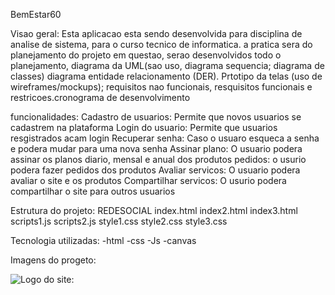 BemEstar60 


Visao geral:
Esta aplicacao esta sendo desenvolvida para disciplina de analise de sistema, para o curso tecnico de informatica. a pratica sera do planejamento do projeto em questao, serao desenvolvidos todo o planejamento, diagrama da UML(sao uso, diagrama sequencia; diagrama de classes) diagrama entidade relacionamento (DER). Prtotipo da telas (uso de wireframes/mockups); requisitos nao funcionais, resquisitos funcionais e restricoes.cronograma de desenvolvimento

funcionalidades:
Cadastro de usuarios: Permite que novos usuarios se cadastrem na plataforma
Login do usuario: Permite que usuarios resgistrados acam login
Recuperar senha: Caso o usuaro esqueca a senha e podera mudar para uma nova senha
Assinar plano: O usuario podera assinar os planos diario, mensal e anual dos produtos
pedidos: o usurio podera fazer pedidos dos produtos
Avaliar servicos: O usuario podera avaliar o site e os produtos 
Compartilhar servicos: O usurio podera compartilhar o site para outros usuarios

Estrutura do projeto:
REDESOCIAL
index.html
index2.html
index3.html
scripts1.js
scripts2.js
style1.css
style2.css
style3.css

Tecnologia utilizadas:
-html
-css
-Js
-canvas

Imagens do progeto:

![Logo do site:](https://instrutorss.jpg)





 
